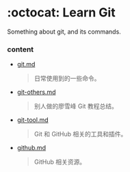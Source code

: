 # :octocat: Learn Git

Something about git, and its commands.

### content

- [git.md](https://github.com/gogotanc/learn-git/blob/master/git.md)

  > 日常使用到的一些命令。

- [git-others.md](https://github.com/gogotanc/learn-git/blob/master/git-others.md)

  > 别人做的廖雪峰 Git 教程总结。

- [git-tool.md](https://github.com/gogotanc/learn-git/blob/master/git-tool.md)

  > Git 和 GitHub 相关的工具和插件。

- [github.md](https://github.com/gogotanc/learn-git/blob/master/github.md)

  > GitHub 相关资源。


